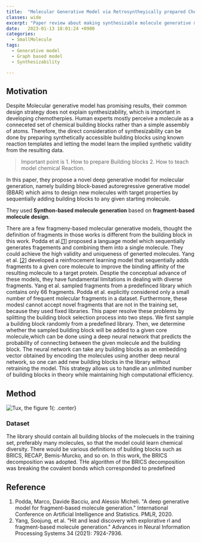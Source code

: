 ```yaml
---
title:  "Molecular Generative Model via Retrosyntheyically prepared Chemical Building Block Assembly"
classes: wide
excerpt: "Paper review about making synthesizable molecule generative model"
date:   2023-01-13 18:01:24 +0900
categories: 
  - SmallMolecule
tags:
  - Generative model
  - Graph based model
  - Synthesizability

---
```

## Motivation

Despite Molecular generative model has promising results, their common design strategy does not explain synthesizability, which is important in developing chemotherpies. Human experts mostly perceive a molecule as a conneceted set of chemical building blocks rather than a simple assembly of atoms. Therefore, the direct consideration of synthesizability can be done by preparing synthetically accessible building blocks using known reaction templates and letting the model learn the implied synthetic validity from the resulting data. 
> Important point is 1. How to prepare Building blocks 2. How to teach model chemical Reaction. 

In this paper, they propose a novel deep generative model for molecular generation, namely building block-based autoregressive generative model (BBAR) which aims to design new molecules with target properties by sequentially adding building blocks to any given starting molecule. 

They used **Synthon-based molecule generation** based on **fragment-based molecule design**.

There are a few fragmeny-based molecular generative models, thought the definition of fragments in those works is different from the building block in this work. Podda et al.[[1]](https://proceedings.mlr.press/v108/podda20a.html) proposed a language model which sequentially generates fragements and combining them into a single molecule. They could achieve the high validity and uniqueness of generted molecules. Yang et al. [[2]](https://proceedings.neurips.cc/paper/2021/hash/41da609c519d77b29be442f8c1105647-Abstract.html) developed a reinfrocement learning model that sequentially adds fragments to a given core molecule to improve the binding affinity of the resulting molecule to a target protein. Desptie the conceptual advance of these models, they have fundamental limitations in dealing with diverse fragments. Yang et al. sampled fragments from a predefinced library which contains only 66 fragments. Podda et al. explicitly considered only a small number of frequent molecular fragments in a dataset. Furthermore, these modesl cannot accept novel fragments that are not in the training set, because they used fixed libraries.
This paper resolve these problems by splitting the building block selection process into two steps. We first sample a building block randomly from a predefined library. Then, we determine whether the sampled building block will be added to a given core molecule,which can be done using a deep neural network that predicts the probability of connecting between the given molecule and the building block. The neural network can take any building blocks as an embedding vector obtained by encoding the molecules using another deep neural network, so one can add new building blocks in the library without retraining the model. This strategy allows us to handle an unlimited number of building blocks in theory while maintaining high computational efficiency.  

## Method

![Tux, the figure 1](https://user-images.githubusercontent.com/59328209/212456986-9b37a2dd-1b89-4dc6-ab61-6f6ecfb53a81.jpg){: .center}

### Dataset
The library should contain all building blocks of the molecuels in the training set, preferably many molecules, so that the model could learn chemical diversity. There would be various definitions of building blocks such as BRICS, RECAP, Bemis-Murcko, and so on. In this work, the BRICS decomposition was adopted. THe algorithm of the BRICS decomposition was breaking the covalent bonds which corresponded to predefined 

## Reference
1. Podda, Marco, Davide Bacciu, and Alessio Micheli. "A deep generative model for fragment-based molecule generation." International Conference on Artificial Intelligence and Statistics. PMLR, 2020.
2. Yang, Soojung, et al. "Hit and lead discovery with explorative rl and fragment-based molecule generation." Advances in Neural Information Processing Systems 34 (2021): 7924-7936.